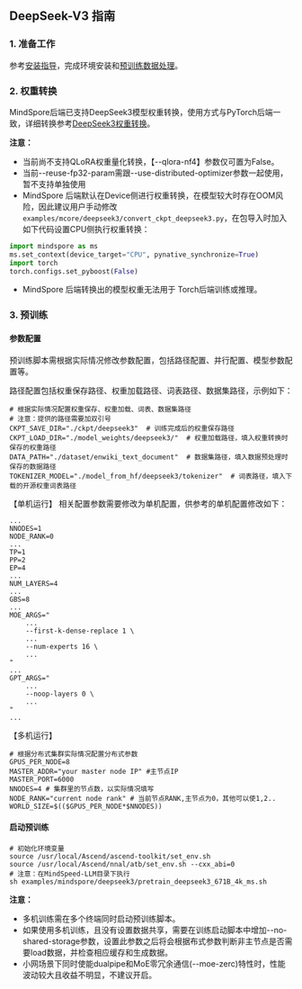 ## DeepSeek-V3 指南
### 1. 准备工作

参考[安装指导](../../../docs/mindspore/features/install_guide.md)，完成环境安装和[预训练数据处理](../../../docs/pytorch/solutions/pretrain/pretrain_dataset.md)。


### 2. 权重转换
MindSpore后端已支持DeepSeek3模型权重转换，使用方式与PyTorch后端一致，详细转换参考[DeepSeek3权重转换](../../mcore/deepseek3/README.md)。

**注意：**
- 当前尚不支持QLoRA权重量化转换，【--qlora-nf4】参数仅可置为False。
- 当前--reuse-fp32-param需跟--use-distributed-optimizer参数一起使用，暂不支持单独使用
- MindSpore 后端默认在Device侧进行权重转换，在模型较大时存在OOM风险，因此建议用户手动修改`examples/mcore/deepseek3/convert_ckpt_deepseek3.py`，在包导入时加入如下代码设置CPU侧执行权重转换：

```python
import mindspore as ms
ms.set_context(device_target="CPU", pynative_synchronize=True)
import torch
torch.configs.set_pyboost(False)
```

- MindSpore 后端转换出的模型权重无法用于 Torch后端训练或推理。

### 3. 预训练

#### 参数配置
预训练脚本需根据实际情况修改参数配置，包括路径配置、并行配置、模型参数配置等。

路径配置包括权重保存路径、权重加载路径、词表路径、数据集路径，示例如下：

``` shell
# 根据实际情况配置权重保存、权重加载、词表、数据集路径
# 注意：提供的路径需要加双引号
CKPT_SAVE_DIR="./ckpt/deepseek3"  # 训练完成后的权重保存路径
CKPT_LOAD_DIR="./model_weights/deepseek3/"  # 权重加载路径，填入权重转换时保存的权重路径
DATA_PATH="./dataset/enwiki_text_document"  # 数据集路径，填入数据预处理时保存的数据路径
TOKENIZER_MODEL="./model_from_hf/deepseek3/tokenizer"  # 词表路径，填入下载的开源权重词表路径
```

【单机运行】
相关配置参数需要修改为单机配置，供参考的单机配置修改如下：
```shell
...
NNODES=1
NODE_RANK=0  
...
TP=1
PP=2
EP=4
...
NUM_LAYERS=4
...
GBS=8
...
MOE_ARGS="
    ...
    --first-k-dense-replace 1 \
    ...
    --num-experts 16 \
    ...
"
...
GPT_ARGS="
    ...
    --noop-layers 0 \
    ...
"
...
```
【多机运行】
```shell
# 根据分布式集群实际情况配置分布式参数
GPUS_PER_NODE=8
MASTER_ADDR="your master node IP" #主节点IP
MASTER_PORT=6000
NNODES=4 # 集群里的节点数，以实际情况填写
NODE_RANK="current node rank" # 当前节点RANK,主节点为0，其他可以使1,2..
WORLD_SIZE=$(($GPUS_PER_NODE*$NNODES))
```

#### 启动预训练

```shell
# 初始化环境变量
source /usr/local/Ascend/ascend-toolkit/set_env.sh
source /usr/local/Ascend/nnal/atb/set_env.sh --cxx_abi=0
# 注意：在MindSpeed-LLM目录下执行
sh examples/mindspore/deepseek3/pretrain_deepseek3_671B_4k_ms.sh
```



**注意：**

- 多机训练需在多个终端同时启动预训练脚本。
- 如果使用多机训练，且没有设置数据共享，需要在训练启动脚本中增加--no-shared-storage参数，设置此参数之后将会根据布式参数判断非主节点是否需要load数据，并检查相应缓存和生成数据。
- 小网场景下同时使能dualpipe和MoE零冗余通信(--moe-zerc)特性时，性能波动较大且收益不明显，不建议开启。
